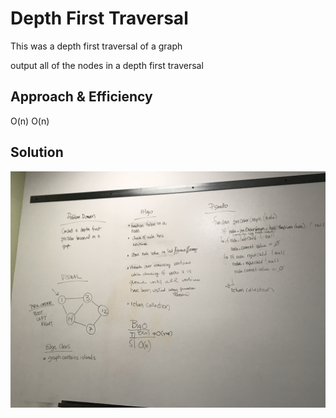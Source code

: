 # Depth First Traversal
This was a depth first traversal of a graph

output all of the nodes in a depth first traversal
## Approach & Efficiency
O(n)
O(n)
## Solution
![Whiteboard: ](DepthFirst-Graph/assets/IMG_0639.jpg)
